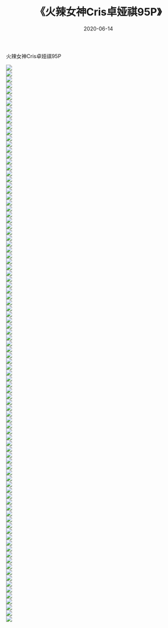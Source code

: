 ﻿---
layout: post
title:  《火辣女神Cris卓娅祺95P》
date:   2020-06-14
img: http://pic.660000.xyz/1:/性感/2020/火辣女神Cris卓娅祺95P/000.jpg
categories: [美女, 清纯, 唯美]
---

火辣女神Cris卓娅祺95P

  ![](http://pic.660000.xyz/1:/性感/2020/火辣女神Cris卓娅祺95P/001.jpg) <br> ![](http://pic.660000.xyz/1:/性感/2020/火辣女神Cris卓娅祺95P/002.jpg) <br> ![](http://pic.660000.xyz/1:/性感/2020/火辣女神Cris卓娅祺95P/003.jpg) <br> ![](http://pic.660000.xyz/1:/性感/2020/火辣女神Cris卓娅祺95P/004.jpg) <br> ![](http://pic.660000.xyz/1:/性感/2020/火辣女神Cris卓娅祺95P/005.jpg) <br> ![](http://pic.660000.xyz/1:/性感/2020/火辣女神Cris卓娅祺95P/006.jpg) <br> ![](http://pic.660000.xyz/1:/性感/2020/火辣女神Cris卓娅祺95P/007.jpg) <br> ![](http://pic.660000.xyz/1:/性感/2020/火辣女神Cris卓娅祺95P/008.jpg) <br> ![](http://pic.660000.xyz/1:/性感/2020/火辣女神Cris卓娅祺95P/009.jpg) <br> ![](http://pic.660000.xyz/1:/性感/2020/火辣女神Cris卓娅祺95P/010.jpg) <br> ![](http://pic.660000.xyz/1:/性感/2020/火辣女神Cris卓娅祺95P/011.jpg) <br> ![](http://pic.660000.xyz/1:/性感/2020/火辣女神Cris卓娅祺95P/012.jpg) <br> ![](http://pic.660000.xyz/1:/性感/2020/火辣女神Cris卓娅祺95P/013.jpg) <br> ![](http://pic.660000.xyz/1:/性感/2020/火辣女神Cris卓娅祺95P/014.jpg) <br> ![](http://pic.660000.xyz/1:/性感/2020/火辣女神Cris卓娅祺95P/015.jpg) <br> ![](http://pic.660000.xyz/1:/性感/2020/火辣女神Cris卓娅祺95P/016.jpg) <br> ![](http://pic.660000.xyz/1:/性感/2020/火辣女神Cris卓娅祺95P/017.jpg) <br> ![](http://pic.660000.xyz/1:/性感/2020/火辣女神Cris卓娅祺95P/018.jpg) <br> ![](http://pic.660000.xyz/1:/性感/2020/火辣女神Cris卓娅祺95P/019.jpg) <br> ![](http://pic.660000.xyz/1:/性感/2020/火辣女神Cris卓娅祺95P/020.jpg) <br> ![](http://pic.660000.xyz/1:/性感/2020/火辣女神Cris卓娅祺95P/021.jpg) <br> ![](http://pic.660000.xyz/1:/性感/2020/火辣女神Cris卓娅祺95P/022.jpg) <br> ![](http://pic.660000.xyz/1:/性感/2020/火辣女神Cris卓娅祺95P/023.jpg) <br> ![](http://pic.660000.xyz/1:/性感/2020/火辣女神Cris卓娅祺95P/024.jpg) <br> ![](http://pic.660000.xyz/1:/性感/2020/火辣女神Cris卓娅祺95P/025.jpg) <br> ![](http://pic.660000.xyz/1:/性感/2020/火辣女神Cris卓娅祺95P/026.jpg) <br> ![](http://pic.660000.xyz/1:/性感/2020/火辣女神Cris卓娅祺95P/027.jpg) <br> ![](http://pic.660000.xyz/1:/性感/2020/火辣女神Cris卓娅祺95P/028.jpg) <br> ![](http://pic.660000.xyz/1:/性感/2020/火辣女神Cris卓娅祺95P/029.jpg) <br> ![](http://pic.660000.xyz/1:/性感/2020/火辣女神Cris卓娅祺95P/030.jpg) <br> ![](http://pic.660000.xyz/1:/性感/2020/火辣女神Cris卓娅祺95P/031.jpg) <br> ![](http://pic.660000.xyz/1:/性感/2020/火辣女神Cris卓娅祺95P/032.jpg) <br> ![](http://pic.660000.xyz/1:/性感/2020/火辣女神Cris卓娅祺95P/033.jpg) <br> ![](http://pic.660000.xyz/1:/性感/2020/火辣女神Cris卓娅祺95P/034.jpg) <br> ![](http://pic.660000.xyz/1:/性感/2020/火辣女神Cris卓娅祺95P/035.jpg) <br> ![](http://pic.660000.xyz/1:/性感/2020/火辣女神Cris卓娅祺95P/036.jpg) <br> ![](http://pic.660000.xyz/1:/性感/2020/火辣女神Cris卓娅祺95P/037.jpg) <br> ![](http://pic.660000.xyz/1:/性感/2020/火辣女神Cris卓娅祺95P/038.jpg) <br> ![](http://pic.660000.xyz/1:/性感/2020/火辣女神Cris卓娅祺95P/039.jpg) <br> ![](http://pic.660000.xyz/1:/性感/2020/火辣女神Cris卓娅祺95P/040.jpg) <br> ![](http://pic.660000.xyz/1:/性感/2020/火辣女神Cris卓娅祺95P/041.jpg) <br> ![](http://pic.660000.xyz/1:/性感/2020/火辣女神Cris卓娅祺95P/042.jpg) <br> ![](http://pic.660000.xyz/1:/性感/2020/火辣女神Cris卓娅祺95P/043.jpg) <br> ![](http://pic.660000.xyz/1:/性感/2020/火辣女神Cris卓娅祺95P/044.jpg) <br> ![](http://pic.660000.xyz/1:/性感/2020/火辣女神Cris卓娅祺95P/045.jpg) <br> ![](http://pic.660000.xyz/1:/性感/2020/火辣女神Cris卓娅祺95P/046.jpg) <br> ![](http://pic.660000.xyz/1:/性感/2020/火辣女神Cris卓娅祺95P/047.jpg) <br> ![](http://pic.660000.xyz/1:/性感/2020/火辣女神Cris卓娅祺95P/048.jpg) <br> ![](http://pic.660000.xyz/1:/性感/2020/火辣女神Cris卓娅祺95P/049.jpg) <br> ![](http://pic.660000.xyz/1:/性感/2020/火辣女神Cris卓娅祺95P/050.jpg) <br> ![](http://pic.660000.xyz/1:/性感/2020/火辣女神Cris卓娅祺95P/051.jpg) <br> ![](http://pic.660000.xyz/1:/性感/2020/火辣女神Cris卓娅祺95P/052.jpg) <br> ![](http://pic.660000.xyz/1:/性感/2020/火辣女神Cris卓娅祺95P/053.jpg) <br> ![](http://pic.660000.xyz/1:/性感/2020/火辣女神Cris卓娅祺95P/054.jpg) <br> ![](http://pic.660000.xyz/1:/性感/2020/火辣女神Cris卓娅祺95P/055.jpg) <br> ![](http://pic.660000.xyz/1:/性感/2020/火辣女神Cris卓娅祺95P/056.jpg) <br> ![](http://pic.660000.xyz/1:/性感/2020/火辣女神Cris卓娅祺95P/057.jpg) <br> ![](http://pic.660000.xyz/1:/性感/2020/火辣女神Cris卓娅祺95P/058.jpg) <br> ![](http://pic.660000.xyz/1:/性感/2020/火辣女神Cris卓娅祺95P/059.jpg) <br> ![](http://pic.660000.xyz/1:/性感/2020/火辣女神Cris卓娅祺95P/060.jpg) <br> ![](http://pic.660000.xyz/1:/性感/2020/火辣女神Cris卓娅祺95P/061.jpg) <br> ![](http://pic.660000.xyz/1:/性感/2020/火辣女神Cris卓娅祺95P/062.jpg) <br> ![](http://pic.660000.xyz/1:/性感/2020/火辣女神Cris卓娅祺95P/063.jpg) <br> ![](http://pic.660000.xyz/1:/性感/2020/火辣女神Cris卓娅祺95P/064.jpg) <br> ![](http://pic.660000.xyz/1:/性感/2020/火辣女神Cris卓娅祺95P/065.jpg) <br> ![](http://pic.660000.xyz/1:/性感/2020/火辣女神Cris卓娅祺95P/066.jpg) <br> ![](http://pic.660000.xyz/1:/性感/2020/火辣女神Cris卓娅祺95P/067.jpg) <br> ![](http://pic.660000.xyz/1:/性感/2020/火辣女神Cris卓娅祺95P/068.jpg) <br> ![](http://pic.660000.xyz/1:/性感/2020/火辣女神Cris卓娅祺95P/069.jpg) <br> ![](http://pic.660000.xyz/1:/性感/2020/火辣女神Cris卓娅祺95P/070.jpg) <br> ![](http://pic.660000.xyz/1:/性感/2020/火辣女神Cris卓娅祺95P/071.jpg) <br> ![](http://pic.660000.xyz/1:/性感/2020/火辣女神Cris卓娅祺95P/072.jpg) <br> ![](http://pic.660000.xyz/1:/性感/2020/火辣女神Cris卓娅祺95P/073.jpg) <br> ![](http://pic.660000.xyz/1:/性感/2020/火辣女神Cris卓娅祺95P/074.jpg) <br> ![](http://pic.660000.xyz/1:/性感/2020/火辣女神Cris卓娅祺95P/075.jpg) <br> ![](http://pic.660000.xyz/1:/性感/2020/火辣女神Cris卓娅祺95P/076.jpg) <br> ![](http://pic.660000.xyz/1:/性感/2020/火辣女神Cris卓娅祺95P/077.jpg) <br> ![](http://pic.660000.xyz/1:/性感/2020/火辣女神Cris卓娅祺95P/078.jpg) <br> ![](http://pic.660000.xyz/1:/性感/2020/火辣女神Cris卓娅祺95P/079.jpg) <br> ![](http://pic.660000.xyz/1:/性感/2020/火辣女神Cris卓娅祺95P/080.jpg) <br> ![](http://pic.660000.xyz/1:/性感/2020/火辣女神Cris卓娅祺95P/081.jpg) <br> ![](http://pic.660000.xyz/1:/性感/2020/火辣女神Cris卓娅祺95P/082.jpg) <br> ![](http://pic.660000.xyz/1:/性感/2020/火辣女神Cris卓娅祺95P/083.jpg) <br> ![](http://pic.660000.xyz/1:/性感/2020/火辣女神Cris卓娅祺95P/084.jpg) <br> ![](http://pic.660000.xyz/1:/性感/2020/火辣女神Cris卓娅祺95P/085.jpg) <br> ![](http://pic.660000.xyz/1:/性感/2020/火辣女神Cris卓娅祺95P/086.jpg) <br> ![](http://pic.660000.xyz/1:/性感/2020/火辣女神Cris卓娅祺95P/087.jpg) <br> ![](http://pic.660000.xyz/1:/性感/2020/火辣女神Cris卓娅祺95P/088.jpg) <br> ![](http://pic.660000.xyz/1:/性感/2020/火辣女神Cris卓娅祺95P/089.jpg) <br> ![](http://pic.660000.xyz/1:/性感/2020/火辣女神Cris卓娅祺95P/090.jpg) <br> ![](http://pic.660000.xyz/1:/性感/2020/火辣女神Cris卓娅祺95P/091.jpg) <br> ![](http://pic.660000.xyz/1:/性感/2020/火辣女神Cris卓娅祺95P/092.jpg) <br> ![](http://pic.660000.xyz/1:/性感/2020/火辣女神Cris卓娅祺95P/093.jpg) <br> ![](http://pic.660000.xyz/1:/性感/2020/火辣女神Cris卓娅祺95P/094.jpg) <br> ![](http://pic.660000.xyz/1:/性感/2020/火辣女神Cris卓娅祺95P/095.jpg) <br>